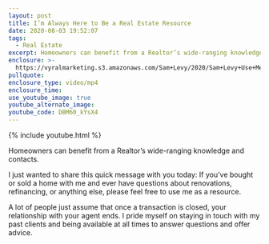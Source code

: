 ```yaml
---
layout: post
title: I’m Always Here to Be a Real Estate Resource
date: 2020-08-03 19:52:07
tags:
  - Real Estate
excerpt: Homeowners can benefit from a Realtor’s wide-ranging knowledge and contacts.
enclosure: >-
  https://vyralmarketing.s3.amazonaws.com/Sam+Levy/2020/Sam+Levy+Use+Me+as+a+Resource+2.mp4
pullquote:
enclosure_type: video/mp4
enclosure_time:
use_youtube_image: true
youtube_alternate_image:
youtube_code: DBM60_kYsX4
---
```


{% include youtube.html %}

Homeowners can benefit from a Realtor’s wide-ranging knowledge and contacts.

I just wanted to share this quick message with you today: If you’ve bought or sold a home with me and ever have questions about renovations, refinancing, or anything else, please feel free to use me as a resource.

A lot of people just assume that once a transaction is closed, your relationship with your agent ends. I pride myself on staying in touch with my past clients and being available at all times to answer questions and offer advice.